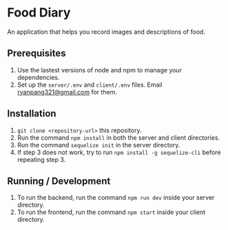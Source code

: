 # Food Diary

An application that helps you record images and descriptions of food.

## Prerequisites

1. Use the lastest versions of node and npm to manage your dependencies.
2. Set up the `server/.env` and `client/.env` files. Email ryanpang321@gmail.com for them.

## Installation

1. `git clone <repository-url>` this repository.
2. Run the command `npm install` in both the server and client directories.
3. Run the command `sequelize init` in the server directory.
4. If step 3 does not work, try to run `npm install -g sequelize-cli` before repeating step 3.

## Running / Development
1. To run the backend, run the command `npm run dev` inside your server directory.
2. To run the frontend, run the command `npm start` inside your client directory.